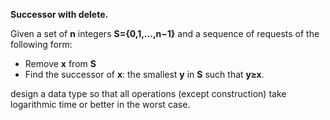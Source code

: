 **Successor with delete.** 

Given a set of **n** integers **S={0,1,...,n−1}** and a sequence of requests of the following form:

* Remove **x** from **S**
* Find the successor of **x**: the smallest **y** in **S** such that **y≥x**.

design a data type so that all operations (except construction) take logarithmic time or better in the worst case.

